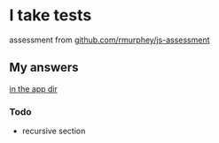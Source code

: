# I take tests

assessment from [github.com/rmurphey/js-assessment](https://github.com/rmurphey/js-assessment)

## My answers

[in the app dir](github.com/objectfoo/js-assessment/tree/master/app)

### Todo

* recursive section